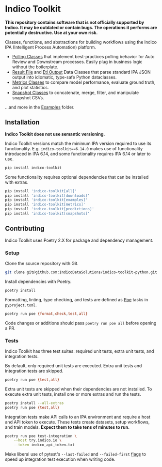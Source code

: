 # Indico Toolkit

**This repository contains software that is not officially supported by Indico. It may
  be outdated or contain bugs. The operations it performs are potentially destructive.
  Use at your own risk.**

Classes, functions, and abstractions for building workflows using the Indico IPA
(Intelligent Process Automation) platform.

- [Polling Classes](https://github.com/IndicoDataSolutions/indico-toolkit-python/tree/main/indico_toolkit/polling/__init__.py)
  that implement best-practices polling behavior for Auto Review and Downstream
  processes. Easily plug in business logic without the boilerplate.
- [Result File](https://github.com/IndicoDataSolutions/indico-toolkit-python/blob/main/indico_toolkit/results/__init__.py)
  and [Etl Output](https://github.com/IndicoDataSolutions/indico-toolkit-python/blob/main/indico_toolkit/etloutput/__init__.py)
  Data Classes that parse standard IPA JSON output into idiomatic, type-safe Python dataclasses.
- [Metrics Classes](https://github.com/IndicoDataSolutions/indico-toolkit-python/blob/main/indico_toolkit/metrics/__init__.py)
  to compare model performance, evaluate ground truth, and plot statistics.
- [Snapshot Classes](https://github.com/IndicoDataSolutions/indico-toolkit-python/blob/main/indico_toolkit/snapshots/snapshot.py)
  to concatenate, merge, filter, and manipulate snapshot CSVs.

...and more in the [Examples](https://github.com/IndicoDataSolutions/indico-toolkit-python/tree/main/examples) folder.


## Installation

**Indico Toolkit does not use semantic versioning.**

Indico Toolkit versions match the minimum IPA version required to use its functionality.
E.g. `indico-toolkit==6.14.0` makes use of functionality introduced in IPA 6.14, and
some functionality requires IPA 6.14 or later to use.

```bash
pip install indico-toolkit
```

Some functionality requires optional dependencies that can be installed with extras.

```bash
pip install 'indico-toolkit[all]'
pip install 'indico-toolkit[downloads]'
pip install 'indico-toolkit[examples]'
pip install 'indico-toolkit[metrics]'
pip install 'indico-toolkit[predictions]'
pip install 'indico-toolkit[snapshots]'
```


## Contributing

Indico Toolkit uses Poetry 2.X for package and dependency management.


### Setup

Clone the source repository with Git.

```bash
git clone git@github.com:IndicoDataSolutions/indico-toolkit-python.git
```

Install dependencies with Poetry.

```bash
poetry install
```

Formatting, linting, type checking, and tests are defined as
[Poe](https://poethepoet.natn.io/) tasks in `pyproject.toml`.

```bash
poetry run poe {format,check,test,all}
```

Code changes or additions should pass `poetry run poe all` before opening a PR.


### Tests

Indico Toolkit has three test suites: required unit tests, extra unit tests, and
integration tests.

By default, only required unit tests are executed. Extra unit tests and integration
tests are skipped.

```bash
poetry run poe {test,all}
```

Extra unit tests are skipped when their dependencies are not installed. To execute extra
unit tests, install one or more extras and run the tests.

```bash
poetry install --all-extras
poetry run poe {test,all}
```

Integration tests make API calls to an IPA environment and require a host and API token
to execute. These tests create datasets, setup workflows, and train models. **Expect
them to take tens of minutes to run.**

```bash
poetry run poe test-integration \
    --host try.indico.io \
    --token indico_api_token.txt
```

Make liberal use of pytest's `--last-failed` and `--failed-first`
[flags](https://docs.pytest.org/en/stable/how-to/cache.html) to speed up integration
test execution when writing code.

